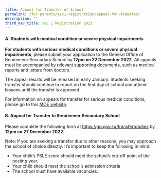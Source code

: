 ```yaml
---
title: Appeal for Transfer of School
permalink: /for-parents/sec1-registration/appeal-for-transfer/
description: ""
third_nav_title: Sec 1 Registration 2023
---
```

#### **A. Students with medical condition or severe physical impairments**

**For students with serious medical conditions or severe physical impairments**, please submit your application to the General Office of Bendemeer Secondary School by **12pm on 22 December 2022**. All appeals must be accompanied by relevant supporting documents, such as medical reports and letters from doctors.

The appeal results will be released in early January. Students seeking transfer should continue to report on the first day of school and attend lessons until the transfer is approved.

For information on appeals for transfer for serious medical conditions, please go to this <a href="https://www.moe.gov.sg/secondary/s1-posting/results/appeal-for-school-transfer/" target="_blank" >MOE website</a>.


#### **B. Appeal for Transfer to Bendemeer Secondary School**

Please complete the following form at <a href="https://go.gov.sg/transfertobdms" target="_blank" >https://go.gov.sg/transfertobdms</a> by **12pm on 27 December 2022.**

Note:  If you are seeking a transfer due to other reasons, you may approach the school of choice directly.  It’s important to keep the following in mind:
* Your child’s PSLE score should meet the school’s cut-off point of the posting year.
* Your child should meet the school’s admission criteria.
* The school must have available vacancies.